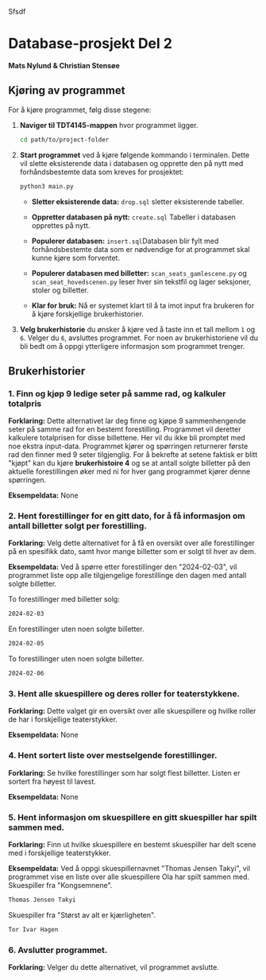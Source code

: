 Sfsdf






# Database-prosjekt Del 2
**Mats Nylund & Christian Stensøe**

## Kjøring av programmet

For å kjøre programmet, følg disse stegene:

1. **Naviger til TDT4145-mappen** hvor programmet ligger.

    ```bash
    cd path/to/project-folder
    ```

2. **Start programmet** ved å kjøre følgende kommando i terminalen. Dette vil slette eksisterende data i databasen og opprette den på nytt med forhåndsbestemte data som kreves for prosjektet:

    ```bash
    python3 main.py
    ```
    - **Sletter eksisterende data:** `drop.sql` sletter eksisterende tabeller. 

    - **Oppretter databasen på nytt:** `create.sql` Tabeller i databasen opprettes på nytt.

    - **Populerer databasen:** `insert.sql`Databasen blir fylt med forhåndsbestemte data som er nødvendige for at programmet skal kunne kjøre som forventet.

    - **Populerer databasen med billetter:** `scan_seats_gamlescene.py` og `scan_seat_hovedscenen.py` leser hver sin tekstfil og lager seksjoner, stoler og billetter. 

    - **Klar for bruk:** Nå er systemet klart til å ta imot input fra brukeren for å kjøre forskjellige brukerhistorier.


3. **Velg brukerhistorie** du ønsker å kjøre ved å taste inn et tall mellom `1` og `6`. Velger du `6`, avsluttes programmet. For noen av brukerhistoriene vil du bli bedt om å oppgi ytterligere informasjon som programmet trenger.

## Brukerhistorier

### 1. Finn og kjøp 9 ledige seter på samme rad, og kalkuler totalpris
**Forklaring:** Dette alternativet lar deg finne og kjøpe 9 sammenhengende seter på samme rad for en bestemt forestilling. Programmet vil deretter kalkulere totalprisen for disse billettene. Her vil du ikke bli promptet med noe ekstra input-data. Programmet kjører og spørringen returnerer første rad den finner med 9 seter tilgjenglig. For å bekrefte at setene faktisk er blitt "kjøpt" kan du kjøre **brukerhistoire 4** og se at antall solgte billetter på den aktuelle forestillingen øker med ni for hver gang programmet kjører denne spørringen. 

**Eksempeldata:** None

### 2. Hent forestillinger for en gitt dato, for å få informasjon om antall billetter solgt per forestilling.
**Forklaring:** Velg dette alternativet for å få en oversikt over alle forestillinger på en spesifikk dato, samt hvor mange billetter som er solgt til hver av dem.

**Eksempeldata:** Ved å spørre etter forestillinger den "2024-02-03", vil programmet liste opp alle tilgjengelige forestillinge den dagen med antall solgte billetter.

To forestillinger med billetter solg:
```bash
2024-02-03 
```
En forestillinger uten noen solgte billetter. 
```bash
2024-02-05 
```
To forestillinger uten noen solgte billetter. 
```bash
2024-02-06
```

### 3. Hent alle skuespillere og deres roller for teaterstykkene.
**Forklaring:** Dette valget gir en oversikt over alle skuespillere og hvilke roller de har i forskjellige teaterstykker.

**Eksempeldata:** None

### 4. Hent sortert liste over mestselgende forestillinger.
**Forklaring:** Se hvilke forestillinger som har solgt flest billetter. Listen er sortert fra høyest til lavest.

**Eksempeldata:** None

### 5. Hent informasjon om skuespillere en gitt skuespiller har spilt sammen med.
**Forklaring:** Finn ut hvilke skuespillere en bestemt skuespiller har delt scene med i forskjellige teaterstykker.

**Eksempeldata:** Ved å oppgi skuespillernavnet "Thomas Jensen Takyi", vil programmet vise en liste over alle skuespillere Ola har spilt sammen med.
Skuespiller fra "Kongsemnene". 
```bash
Thomas Jensen Takyi
```
Skuespiller fra "Størst av alt er kjærligheten". 
```bash
Tor Ivar Hagen
```

### 6. Avslutter programmet.
**Forklaring:** Velger du dette alternativet, vil programmet avslutte.
